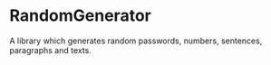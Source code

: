 # RandomGenerator
A library which generates random passwords, numbers, sentences, paragraphs and texts.
 